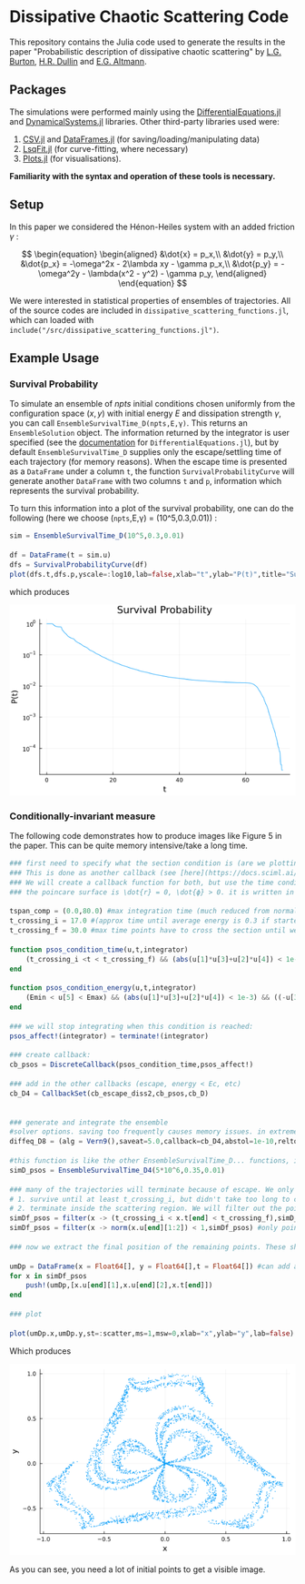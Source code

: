 # Dissipative Chaotic Scattering Code
This repository contains the Julia code used to generate the results in the paper "Probabilistic description of dissipative chaotic scattering" by [L.G. Burton](https://www.sydney.edu.au/science/about/our-people/research-students/lachlan-burton-738.html), [H.R. Dullin](https://www.maths.usyd.edu.au/u/dullin/) and [E.G. Altmann](https://www.maths.usyd.edu.au/u/ega/).

## Packages
The simulations were performed mainly using the  [DifferentialEquations.jl](https://github.com/SciML/DifferentialEquations.jl) and [DynamicalSystems.jl](https://juliadynamics.github.io/DynamicalSystems.jl/dev/) libraries. Other third-party libraries used were:

1. [CSV.jl](https://csv.juliadata.org/stable/) and [DataFrames.jl](https://dataframes.juliadata.org/stable/) (for saving/loading/manipulating data) 
2. [LsqFit.jl](https://github.com/JuliaNLSolvers/LsqFit.jl) (for curve-fitting, where necessary)
3. [Plots.jl](https://docs.juliaplots.org/stable/) (for visualisations).

**Familiarity with the syntax and operation of these tools is necessary.**

## Setup
In this paper we considered the Hénon-Heiles system with an added friction $\gamma$ : 

$$
\begin{equation}
\begin{aligned}
    &\dot{x} = p_x,\\
    &\dot{y} = p_y,\\
    &\dot{p_x} = -\omega^2x - 2\lambda xy - \gamma p_x,\\
    &\dot{p_y} = -\omega^2y - \lambda(x^2 - y^2) - \gamma p_y,
\end{aligned}
\end{equation}
$$

We were interested in statistical properties of ensembles of trajectories. All of the source codes are included in `dissipative_scattering_functions.jl`, which can loaded with `include("/src/dissipative_scattering_functions.jl")`. 


## Example Usage
### Survival Probability

To simulate an ensemble of $npts$ initial conditions chosen uniformly from the configuration space $(x,y)$ with initial energy $E$ and dissipation strength $\gamma$,
you can call `EnsembleSurvivalTime_D(npts,E,γ)`. This returns an `EnsembleSolution` object. 
The information returned by the integrator is user specified (see the [documentation](https://docs.sciml.ai/DiffEqDocs/stable/features/ensemble/) for `DifferentialEquations.jl`),
but by default `EnsembleSurvivalTime_D` supplies only the escape/settling time of each trajectory (for memory reasons). When the escape time is presented as a `DataFrame` under a column `t`, the function `SurvivalProbabilityCurve`
will generate another `DataFrame` with two columns `t` and `p`, information which represents the survival probability. 

To turn this information into a plot of the survival probability, one can do the following (here we choose (`npts`,E,γ) = (10^5,0.3,0.01)) :

```julia
sim = EnsembleSurvivalTime_D(10^5,0.3,0.01)

df = DataFrame(t = sim.u)
dfs = SurvivalProbabilityCurve(df)
plot(dfs.t,dfs.p,yscale=:log10,lab=false,xlab="t",ylab="P(t)",title="Survival Probability")

```
which produces 

![Survival Probability](Images/survprob.png)



### Conditionally-invariant measure 

The following code demonstrates how to produce images like Figure 5 in the paper. This can be quite memory intensive/take a long time.

```julia
### first need to specify what the section condition is (are we plotting after a certain time or when the energy is in some range)?
### This is done as another callback (see [here](https://docs.sciml.ai/DiffEqDocs/stable/features/callback_functions/))
### We will create a callback function for both, but use the time condition in this example (you could also combine them)
### the poincare surface is \dot{r} = 0, \dot{ϕ} > 0. it is written in cartesian coordinates in the function. the \dot{r} condition has a tolerance of 0.001.

tspan_comp = (0.0,80.0) #max integration time (much reduced from normal, here it is from 0 to approx where escape is not possible)
t_crossing_i = 17.0 #(approx time until average energy is 0.3 if started at 0.35)
t_crossing_f = 30.0 #max time points have to cross the section until we stop looking. if we wait too long, their energy will be very different from 0.3.

function psos_condition_time(u,t,integrator)
    (t_crossing_i <t < t_crossing_f) && (abs(u[1]*u[3]+u[2]*u[4]) < 1e-3) && ((-u[3]/u[2] > 0) && (u[4]/u[1]) > 0) 
end

function psos_condition_energy(u,t,integrator)
    (Emin < u[5] < Emax) && (abs(u[1]*u[3]+u[2]*u[4]) < 1e-3) && ((-u[3]/u[2] > 0) || (u[4]/u[1]) > 0) 
end

### we will stop integrating when this condition is reached:
psos_affect!(integrator) = terminate!(integrator)

### create callback:
cb_psos = DiscreteCallback(psos_condition_time,psos_affect!)

### add in the other callbacks (escape, energy < Ec, etc)
cb_D4 = CallbackSet(cb_escape_diss2,cb_psos,cb_D)


### generate and integrate the ensemble
#solver options. saving too frequently causes memory issues. in extreme cases only saving the endpoints (save_everystep=false) is probably fine. 
diffeq_D8 = (alg = Vern9(),saveat=5.0,callback=cb_D4,abstol=1e-10,reltol=1e-10,maxiters=1e10);

#this function is like the other EnsembleSurvivalTime_D... functions, it just uses the solver options above.
simD_psos = EnsembleSurvivalTime_D4(5*10^6,0.35,0.01) 

### many of the trajectories will terminate because of escape. We only want to see the ones that:
# 1. survive until at least t_crossing_i, but didn't take too long to cross.
# 2. terminate inside the scattering region. We will filter out the points that dont satisfy this
simDf_psos = filter(x -> (t_crossing_i < x.t[end] < t_crossing_f),simD_psos.u) #only long lived points (but not too long...)
simDf_psos = filter(x -> norm(x.u[end][1:2]) < 1,simDf_psos) #only points that didn't escape

### now we extract the final position of the remaining points. These should be where they crossed the section.

umDp = DataFrame(x = Float64[], y = Float64[],t = Float64[]) #can add another column to keep track of the energy at time of crossing
for x in simDf_psos
    push!(umDp,[x.u[end][1],x.u[end][2],x.t[end]])
end

### plot

plot(umDp.x,umDp.y,st=:scatter,ms=1,msw=0,xlab="x",ylab="y",lab=false)

```
Which produces

![spatial distribution](Images/spatial_distribution.png)

As you can see, you need a lot of initial points to get a visible image.


